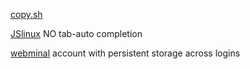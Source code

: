 [copy.sh](https://copy.sh/v86/?profile=linux26)

[JSlinux](https://www.masswerk.at/jsuix/index.html) NO tab-auto completion

[webminal](https://www.webminal.org/) account with persistent storage across logins

